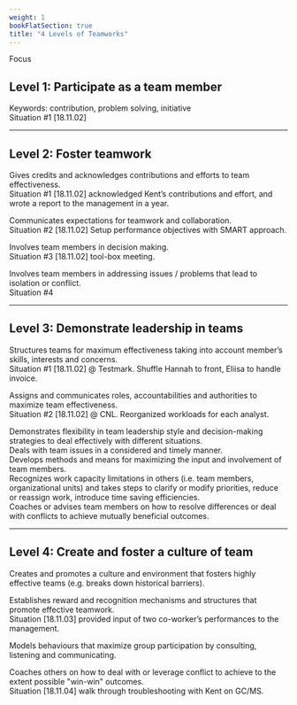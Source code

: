 ```yaml
---
weight: 1
bookFlatSection: true
title: "4 Levels of Teamworks"
---
```


Focus
## Level 1: Participate as a team member  
Keywords: contribution, problem solving, initiative  
Situation #1 [18.11.02]   

***
## Level 2: Foster teamwork  
Gives credits and acknowledges contributions and efforts to team effectiveness.   
Situation #1 [18.11.02] acknowledged Kent’s contributions and effort, and wrote a report to the management in a year.   

Communicates expectations for teamwork and collaboration.  
Situation #2 [18.11.02] Setup performance objectives with SMART approach.  

Involves team members in decision making.  
Situation #3 [18.11.02] tool-box meeting.  

Involves team members in addressing issues / problems that lead to isolation or conflict.  
Situation #4  

***
## Level 3: Demonstrate leadership in teams  
Structures teams for maximum effectiveness taking into account member’s skills, interests and concerns.  
Situation #1 [18.11.02] @ Testmark. Shuffle Hannah to front, Eliisa to handle invoice.  

Assigns and communicates roles, accountabilities and authorities to maximize team effectiveness.  
Situation #2 [18.11.02] @ CNL. Reorganized workloads for each analyst.  

Demonstrates flexibility in team leadership style and decision-making strategies to deal effectively with different situations.  
Deals with team issues in a considered and timely manner.  
Develops methods and means for maximizing the input and involvement of team members.  
Recognizes work capacity limitations in others (i.e. team members, organizational units) and takes steps to clarify or modify priorities, reduce or reassign work, introduce time saving efficiencies.  
Coaches or advises team members on how to resolve differences or deal with conflicts to achieve mutually beneficial outcomes.

***
## Level 4: Create and foster a culture of team  
Creates and promotes a culture and environment that fosters highly effective teams (e.g. breaks down historical barriers).  

Establishes reward and recognition mechanisms and structures that promote effective teamwork.  
Situation [18.11.03] provided input of two co-worker’s performances to the management.  

Models behaviours that maximize group participation by consulting, listening and communicating.  

Coaches others on how to deal with or leverage conflict to achieve to the extent possible "win-win" outcomes.  
Situation [18.11.04] walk through troubleshooting with Kent on GC/MS.  

